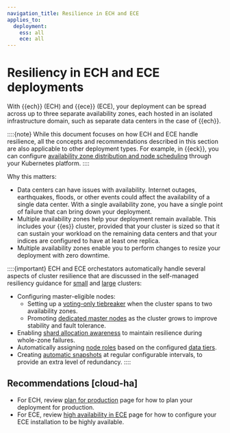 ```yaml
---
navigation_title: Resilience in ECH and ECE
applies_to:
  deployment:
    ess: all
    ece: all
---
```


# Resiliency in ECH and ECE deployments

With {{ech}} (ECH) and {{ece}} (ECE), your deployment can be spread across up to three separate availability zones, each hosted in an isolated infrastructure domain, such as separate data centers in the case of {{ech}}.

::::{note}
While this document focuses on how ECH and ECE handle resilience, all the concepts and recommendations described in this section are also applicable to other deployment types. For example, in {{eck}}, you can configure [availability zone distribution and node scheduling](/deploy-manage/deploy/cloud-on-k8s/advanced-elasticsearch-node-scheduling.md) through your Kubernetes platform.
::::

Why this matters:

* Data centers can have issues with availability. Internet outages, earthquakes, floods, or other events could affect the availability of a single data center. With a single availability zone, you have a single point of failure that can bring down your deployment.
* Multiple availability zones help your deployment remain available. This includes your {{es}} cluster, provided that your cluster is sized so that it can sustain your workload on the remaining data centers and that your indices are configured to have at least one replica.
* Multiple availability zones enable you to perform changes to resize your deployment with zero downtime.

::::{important}
ECH and ECE orchestators automatically handle several aspects of cluster resilience that are discussed in the self-managed resiliency guidance for [small](./resilience-in-small-clusters.md) and [large](./resilience-in-larger-clusters.md) clusters:

* Configuring master-eligible nodes:
  * Setting up a [voting-only tiebreaker](/deploy-manage/distributed-architecture/clusters-nodes-shards/node-roles.md#voting-only-node) when the cluster spans to two availability zones.
  * Promoting [dedicated master nodes](/deploy-manage/distributed-architecture/clusters-nodes-shards/node-roles.md#dedicated-master-node) as the cluster grows to improve stability and fault tolerance.
* Enabling [shard allocation awareness](../../distributed-architecture/shard-allocation-relocation-recovery/shard-allocation-awareness.md) to maintain resilience during whole-zone failures.
* Automatically assigning [node roles](/deploy-manage/distributed-architecture/clusters-nodes-shards/node-roles.md) based on the configured [data tiers](/manage-data/lifecycle/data-tiers.md).
* Creating [automatic snapshots](/deploy-manage/tools/snapshot-and-restore.md) at regular configurable intervals, to provide an extra level of redundancy.
::::

## Recommendations [cloud-ha]

* For ECH, review [plan for production](/deploy-manage/deploy/elastic-cloud/elastic-cloud-hosted-planning.md) page for how to plan your deployment for production.
* For ECE, review [high availability in ECE](/deploy-manage/deploy/cloud-enterprise/ece-ha.md) page for how to configure your ECE installation to be highly available. 
